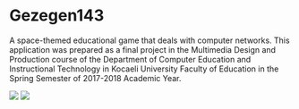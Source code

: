 # Gezegen143
A space-themed educational game that deals with computer networks. This application was prepared as a final project in the Multimedia Design and Production course of the Department of Computer Education and Instructional Technology in Kocaeli University Faculty of Education in the Spring Semester of 2017-2018 Academic Year.

<img src="https://user-images.githubusercontent.com/29106169/60809256-eb826800-a192-11e9-9a23-12289fcce99b.jpg">

<img src="https://user-images.githubusercontent.com/29106169/60809285-ff2dce80-a192-11e9-8902-1b41d451d9fa.jpg">



